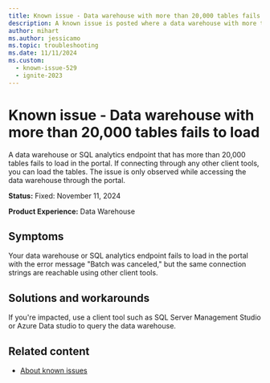 ```yaml
---
title: Known issue - Data warehouse with more than 20,000 tables fails to load
description: A known issue is posted where a data warehouse with more than 20,000 tables fails to load
author: mihart
ms.author: jessicamo
ms.topic: troubleshooting
ms.date: 11/11/2024
ms.custom:
  - known-issue-529
  - ignite-2023
---
```


# Known issue - Data warehouse with more than 20,000 tables fails to load

A data warehouse or SQL analytics endpoint that has more than 20,000 tables fails to load in the portal.  If connecting through any other client tools, you can load the tables. The issue is only observed while accessing the data warehouse through the portal.

**Status:** Fixed: November 11, 2024

**Product Experience:** Data Warehouse

## Symptoms

Your data warehouse or SQL analytics endpoint fails to load in the portal with the error message "Batch was canceled," but the same connection strings are reachable using other client tools.

## Solutions and workarounds

If you're impacted, use a client tool such as SQL Server Management Studio or Azure Data studio to query the data warehouse.

## Related content

- [About known issues](https://support.fabric.microsoft.com/known-issues)
